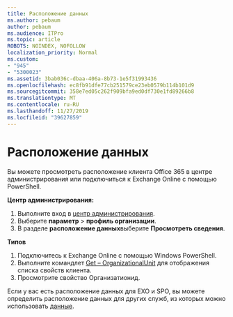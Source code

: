 ```yaml
---
title: Расположение данных
ms.author: pebaum
author: pebaum
ms.audience: ITPro
ms.topic: article
ROBOTS: NOINDEX, NOFOLLOW
localization_priority: Normal
ms.custom:
- "945"
- "5300023"
ms.assetid: 3bab036c-dbaa-406a-8b73-1e5f31993436
ms.openlocfilehash: ec8fb91dfe77cb251579ce23eb0579b114b101d9
ms.sourcegitcommit: 358e7ed05c262f909bfa9ed0df730e1fd89266b8
ms.translationtype: MT
ms.contentlocale: ru-RU
ms.lasthandoff: 11/27/2019
ms.locfileid: "39627859"
---
```

# <a name="data-location"></a>Расположение данных

Вы можете просмотреть расположение клиента Office 365 в центре администрирования или подключиться к Exchange Online с помощью PowerShell.


**Центр администрирования:**
1. Выполните вход в [центр администрирования](https://admin.microsoft.com/Adminportal/Home).
2. Выберите **параметр** > **профиль организации**.
3. В разделе **расположение данных**выберите **Просмотреть сведения**.


**Типов**
1. Подключитесь к Exchange Online с помощью Windows PowerShell.
2. Выполните командлет [Get – OrganizationalUnit](https://docs.microsoft.com/powershell/module/exchange/active-directory/get-organizationalunit) для отображения списка свойств клиента. 
3. Просмотрите свойство Организатионид.

Если у вас есть расположение данных для EXO и SPO, вы можете определить расположение данных для других служб, из которых можно использовать [данные](https://products.office.com/where-is-your-data-located).